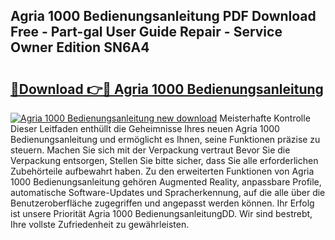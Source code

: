 ## Agria 1000 Bedienungsanleitung PDF Download Free - Part-gal User Guide Repair - Service Owner Edition SN6A4

# <h2><a href="http://df4rxi.blite.top/?on=Agria+1000+Bedienungsanleitung">🔗Download 👉🔴 Agria 1000 Bedienungsanleitung</a></h2>

[![Agria 1000 Bedienungsanleitung new download](https://i.imgur.com/lujVjoI.png)](http://df4rxi.blite.top/?on=Agria+1000+Bedienungsanleitung)
Meisterhafte Kontrolle Dieser Leitfaden enthüllt die Geheimnisse Ihres neuen Agria 1000 Bedienungsanleitung und ermöglicht es Ihnen, seine Funktionen präzise zu steuern. Machen Sie sich mit der Verpackung vertraut Bevor Sie die Verpackung entsorgen, Stellen Sie bitte sicher, dass Sie alle erforderlichen Zubehörteile aufbewahrt haben. Zu den erweiterten Funktionen von Agria 1000 Bedienungsanleitung gehören Augmented Reality, anpassbare Profile, automatische Software-Updates und Spracherkennung, auf die alle über die Benutzeroberfläche zugegriffen und angepasst werden können. Ihr Erfolg ist unsere Priorität Agria 1000 BedienungsanleitungDD. Wir sind bestrebt, Ihre vollste Zufriedenheit zu gewährleisten.
